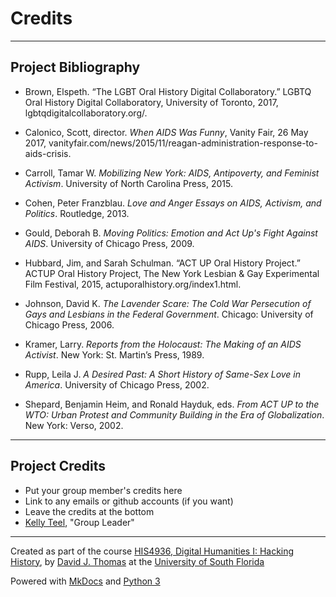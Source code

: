 # Credits

---

## Project Bibliography


* Brown, Elspeth. “The LGBT Oral History Digital Collaboratory.” LGBTQ Oral History Digital Collaboratory, University of Toronto, 2017,
lgbtqdigitalcollaboratory.org/.

* Calonico, Scott, director. *When AIDS Was Funny*, Vanity Fair, 26 May 2017, vanityfair.com/news/2015/11/reagan-administration-response-to-aids-crisis.

* Carroll, Tamar W. *Mobilizing New York: AIDS, Antipoverty, and Feminist Activism*. University of North Carolina Press, 2015.

* Cohen, Peter Franzblau. *Love and Anger Essays on AIDS, Activism, and Politics*. Routledge, 2013.

* Gould, Deborah B. *Moving Politics: Emotion and Act Up's Fight Against AIDS*. University of Chicago Press, 2009.
	
* Hubbard, Jim, and Sarah Schulman. “ACT UP Oral History Project.” ACTUP Oral History Project, The New York Lesbian & Gay Experimental
Film Festival, 2015, actuporalhistory.org/index1.html.
	
* Johnson, David K. *The Lavender Scare: The Cold War Persecution of Gays and Lesbians in the Federal Government*. Chicago: University
of Chicago Press, 2006.
	
* Kramer, Larry. *Reports from the Holocaust: The Making of an AIDS Activist*. New York: St. Martin’s Press, 1989. 

* Rupp, Leila J. *A Desired Past: A Short History of Same-Sex Love in America*. University of Chicago Press, 2002.

* Shepard, Benjamin Heim, and Ronald Hayduk, eds. *From ACT UP to the WTO: Urban Protest and Community Building in the Era of
Globalization*. New York: Verso, 2002. 

---

## Project Credits

* Put your group member's credits here
* Link to any emails or github accounts (if you want)
* Leave the credits at the bottom
* [Kelly Teel](mailto:kellyteel@mail.usf.edu), "Group Leader"

---

Created as part of the course [HIS4936, Digital Humanities I: Hacking History](https://hacking-history.readthedocs.io), by [David J. Thomas](https://github.com/thePortus) at the [University of South Florida](https://www.usf.edu)

Powered with [MkDocs](https://mkdocs.org) and [Python 3](https://python.org)
